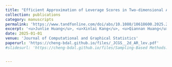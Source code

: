 ```yaml
---
title: "Efficient Approximation of Leverage Scores in Two-dimensional Autoregressive Models with Application to Image Anomaly Detection"
collection: publications
category: manuscripts
permalink: 'https://www.tandfonline.com/doi/abs/10.1080/10618600.2025.2505732'
excerpt: '<u>Junlie Huang</u>, <u>Xinlai Kang</u>, <u>Qiannan Huang</u>,<u>Mengyu Li</u>, Jingyi Zhang<sup>*</sup>, <u>Cheng Meng<sup>*</sup></u>'
date: 2025-01-01
venue: 'Journal of Computational and Graphical Statistics'
paperurl: 'https://cheng-bdal.github.io/files/_JCGS__2d_AR_lev.pdf'
#slidesurl: 'https://cheng-bdal.github.io/files/Sampling-Based Methods.pdf'


---
```


